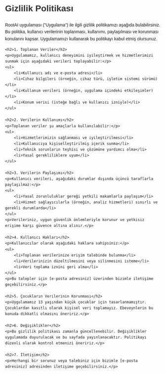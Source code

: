 <!DOCTYPE html>
<html lang="tr">
<head>
    <meta charset="UTF-8">
    <title>Gizlilik Politikası - RootAI</title>
    <style>
        body { font-family: Arial, sans-serif; margin: 40px; line-height: 1.6; }
        h1 { color: #333; }
        h2 { color: #555; }
        p { margin-bottom: 15px; }
    </style>
</head>
<body>
    <h1>Gizlilik Politikası</h1>
    <p>RootAI uygulaması ("Uygulama") ile ilgili gizlilik politikamızı aşağıda bulabilirsiniz. Bu politika, kullanıcı verilerinin toplanması, kullanımı, paylaşılması ve korunması konularını kapsar. Uygulamamızı kullanarak bu politikayı kabul etmiş olursunuz.</p>

    <h2>1. Toplanan Veriler</h2>
    <p>Uygulamamız, kullanıcı deneyimini iyileştirmek ve hizmetlerimizi sunmak için aşağıdaki verileri toplayabilir:</p>
    <ul>
        <li>Kullanıcı adı ve e-posta adresi</li>
        <li>Cihaz bilgileri (örneğin, cihaz türü, işletim sistemi sürümü)</li>
        <li>Kullanım verileri (örneğin, uygulama içindeki etkileşimler)</li>
        <li>Konum verisi (isteğe bağlı ve kullanıcı izniyle)</li>
    </ul>

    <h2>2. Verilerin Kullanımı</h2>
    <p>Toplanan veriler şu amaçlarla kullanılabilir:</p>
    <ul>
        <li>Hizmetlerimizin sağlanması ve iyileştirilmesi</li>
        <li>Kullanıcıya kişiselleştirilmiş içerik sunma</li>
        <li>Teknik sorunların teşhisi ve çözümüne yardımcı olma</li>
        <li>Yasal gerekliliklere uyum</li>
    </ul>

    <h2>3. Verilerin Paylaşımı</h2>
    <p>Kullanıcı verileri, aşağıdaki durumlar dışında üçüncü taraflarla paylaşılmaz:</p>
    <ul>
        <li>Yasal zorunluluklar gereği yetkili makamlarla paylaşım</li>
        <li>Hizmet sağlayıcılarla (örneğin, analiz hizmetleri) sınırlı ve gerekli durumlarda</li>
    </ul>
    <p>Verileriniz, uygun güvenlik önlemleriyle korunur ve yetkisiz erişime karşı güvence altına alınır.</p>

    <h2>4. Kullanıcı Hakları</h2>
    <p>Kullanıcılar olarak aşağıdaki haklara sahipsiniz:</p>
    <ul>
        <li>Toplanan verilerinize erişim talebinde bulunma</li>
        <li>Verilerinizin düzeltilmesini veya silinmesini isteme</li>
        <li>Veri toplama iznini geri alma</li>
    </ul>
    <p>Bu talepler için [e-posta adresiniz] üzerinden bizimle iletişime geçebilirsiniz.</p>

    <h2>5. Çocukların Verilerinin Korunması</h2>
    <p>Uygulamamız 13 yaşından küçük çocuklar için tasarlanmamıştır. Çocuklardan kasıtlı olarak kişisel veri toplamayız. Ebeveynlerin bu konuda dikkatli olmasını öneririz.</p>

    <h2>6. Değişiklikler</h2>
    <p>Bu gizlilik politikası zamanla güncellenebilir. Değişiklikler uygulamada duyurulacak ve bu sayfada yayınlanacaktır. Politikayı düzenli olarak kontrol etmenizi öneririz.</p>

    <h2>7. İletişim</h2>
    <p>Herhangi bir sorunuz veya talebiniz için bizimle [e-posta adresiniz] adresinden iletişime geçebilirsiniz.</p>
</body>
</html>
